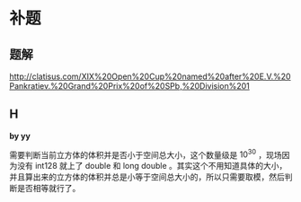 # 补题

## 题解

http://clatisus.com/XIX%20Open%20Cup%20named%20after%20E.V.%20Pankratiev.%20Grand%20Prix%20of%20SPb,%20Division%201

## H

**by yy**

需要判断当前立方体的体积并是否小于空间总大小，这个数量级是 $10^{30}$ ，现场因为没有 int128 就上了 double 和 long double 。其实这个不用知道具体的大小，并且算出来的立方体的体积并总是小等于空间总大小的，所以只需要取模，然后判断是否相等就行了。